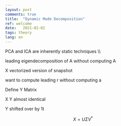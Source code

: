 ```yaml
---
layout: post
comments: true
title:  "Dynamic Mode Decomposition"
ref: welcome
date:   2021-02-02
tags: theory
lang: en
---
```


PCA and ICA are inherently static techniques \\\


leading eigendecomposition of A without computing A

X vectorized version of snapshot

want to compute leading r without computing a

Define Y Matrix

X Y almost identical

Y shifted over by 1t

$$X = U \Sigma V^*$$